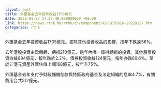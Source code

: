 ```yaml
---
layout: post
title: 外匯基金去年投資收益1705億元
date: 2022-01-27 17:27:48.000000000 +08:00
link: https://news.rthk.hk/rthk/ch/component/k2/1630916-20220127.htm
categories: rthk
---
```


外匯基金去年投資收益1705億元。扣除其他投資收益的影響，按年下跌逾56%。

去年港股投資由盈轉虧，虧損210億元，是年內唯一錄得虧損的投資。其他股票投資收益684億元，按年跌約2.2%。債券投資收益124億元，按年亦跌86.6%。至於非港元資產外匯估值上調168億元，按年升75%。

外匯基金去年支付予財政儲備存款與特區政府基金及法定組織的息率4.7%，有關費用合共512億元。

